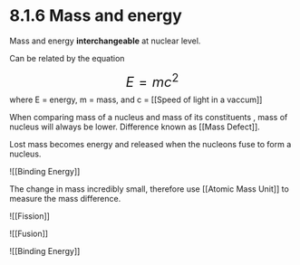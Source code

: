 # 8.1.6 Mass and energy

Mass and energy **interchangeable** at nuclear level.

Can be related by the equation

<font size="5"> $$E = mc^{2}$$</font>
where E = energy, m = mass, and c = [[Speed of light in a vaccum]]

When comparing mass of a nucleus and mass of its constituents , mass of nucleus will always be lower.
Difference known as [[Mass Defect]].

Lost mass becomes energy and released when the nucleons fuse to form a nucleus.

![[Binding Energy]]

The change in mass incredibly small, therefore use [[Atomic Mass Unit]] to measure the mass difference. 

![[Fission]]

![[Fusion]]

![[Binding Energy]]